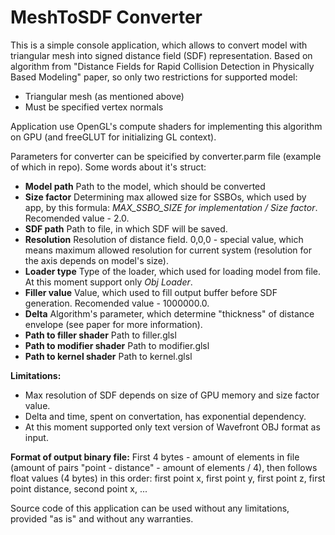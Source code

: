# MeshToSDF Converter

This is a simple console application, which allows to convert model with triangular mesh into signed distance field (SDF) representation. Based on algorithm from "Distance Fields for Rapid Collision Detection in Physically Based Modeling" paper, so only two restrictions for supported model:
* Triangular mesh (as mentioned above)
* Must be specified vertex normals

Application use OpenGL's compute shaders for implementing this algorithm on GPU (and freeGLUT for initializing GL context).

Parameters for converter can be speicified by converter.parm file (example of which in repo). Some words about it's struct:
* **Model path** Path to the model, which should be converted
* **Size factor** Determining max allowed size for SSBOs, which used by app, by this formula: *MAX_SSBO_SIZE for implementation / Size factor*. Recomended value - 2.0.
* **SDF path** Path to file, in which SDF will be saved.
* **Resolution** Resolution of distance field. 0,0,0 - special value, which means maximum allowed resolution for current system (resolution for the axis depends on model's size).
* **Loader type** Type of the loader, which used for loading model from file. At this moment support only *Obj Loader*.
* **Filler value** Value, which used to fill output buffer before SDF generation. Recomended value - 1000000.0.
* **Delta** Algorithm's parameter, which determine "thickness" of distance envelope (see paper for more information).
* **Path to filler shader** Path to filler.glsl
* **Path to modifier shader** Path to modifier.glsl
* **Path to kernel shader** Path to kernel.glsl

**Limitations:**
* Max resolution of SDF depends on size of GPU memory and size factor value.
* Delta and time, spent on convertation, has exponential dependency.
* At this moment supported only text version of Wavefront OBJ format as input.

**Format of output binary file:**
First 4 bytes - amount of elements in file (amount of pairs "point - distance" - amount of elements / 4), then follows float values (4 bytes) in this order: first point x, first point y, first point z, first point distance, second point x, ...

Source code of this application can be used without any limitations, provided "as is" and without any warranties.

